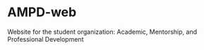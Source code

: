 # AMPD-web
Website for the student organization: Academic, Mentorship, and Professional Development
